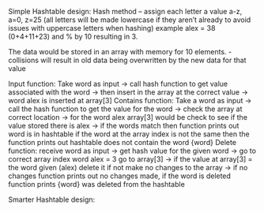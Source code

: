 Simple Hashtable design:
Hash method – assign each letter a value a-z, a=0, z=25  (all letters will be made lowercase if they aren’t already to avoid issues with uppercase letters when hashing) example alex = 38 (0+4+11+23) and % by 10 resulting in 3.

The data would be stored in an array with memory for 10 elements.
-collisions will result in old data being overwritten by the new data for that value

Input function: Take word as input -> call hash function to get value associated with the word -> then insert in the array at the correct value -> word alex is inserted at array[3]
Contains function: Take a word as input -> call the hash function to get the value for the word -> check the array at correct location -> for the word alex array[3] would be check to see if the value stored there is alex -> if the words match then function prints out word is in hashtable if the word at the array index is not the same then the function prints out hashtable does not contain the word {word}
Delete function: receive word as input -> get hash value for the given word -> go to correct array index word alex = 3 go to array[3] -> if the value at array[3] = the word given (alex) delete it if not make no changes to the array -> if no changes function prints out no changes made, if the word is deleted function prints {word} was deleted from the hashtable


Smarter Hashtable design:
